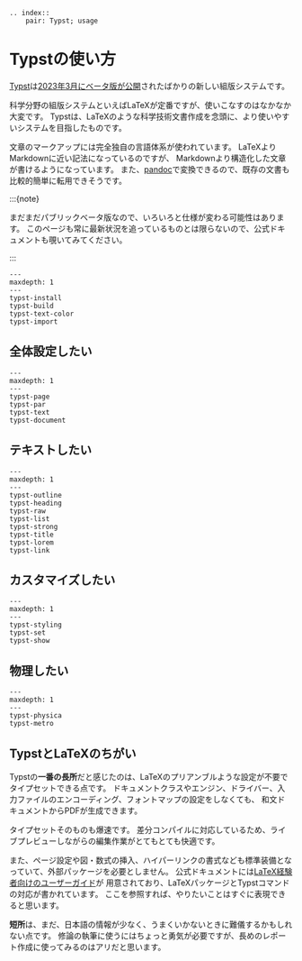 ```{eval-rst}
.. index::
    pair: Typst; usage
```

# Typstの使い方

[Typst](https://typst.app/)は[2023年3月にベータ版が公開](https://typst.app/blog/2023/beta-oss-launch)されたばかりの新しい組版システムです。

科学分野の組版システムといえばLaTeXが定番ですが、使いこなすのはなかなか大変です。
Typstは、LaTeXのような科学技術文書作成を念頭に、より使いやすいシステムを目指したものです。

文章のマークアップには完全独自の言語体系が使われています。
LaTeXよりMarkdownに近い記法になっているのですが、
Markdownより構造化した文章が書けるようになっています。
また、[pandoc](../command/command-pandoc.md)で変換できるので、既存の文書も比較的簡単に転用できそうです。

:::{note}

まだまだパブリックベータ版なので、いろいろと仕様が変わる可能性はあります。
このページも常に最新状況を追っているものとは限らないので、公式ドキュメントも覗いてみてください。

:::

```{toctree}
---
maxdepth: 1
---
typst-install
typst-build
typst-text-color
typst-import
```

## 全体設定したい

```{toctree}
---
maxdepth: 1
---
typst-page
typst-par
typst-text
typst-document
```

## テキストしたい

```{toctree}
---
maxdepth: 1
---
typst-outline
typst-heading
typst-raw
typst-list
typst-strong
typst-title
typst-lorem
typst-link
```

## カスタマイズしたい

```{toctree}
---
maxdepth: 1
---
typst-styling
typst-set
typst-show
```

## 物理したい

```{toctree}
---
maxdepth: 1
---
typst-physica
typst-metro
```

## TypstとLaTeXのちがい

Typstの**一番の長所**だと感じたのは、LaTeXのプリアンブルような設定が不要でタイプセットできる点です。
ドキュメントクラスやエンジン、ドライバー、入力ファイルのエンコーディング、フォントマップの設定をしなくても、
和文ドキュメントからPDFが生成できます。

タイプセットそのものも爆速です。
差分コンパイルに対応しているため、ライブプレビューしながらの編集作業がとてもとても快適です。

また、ページ設定や図・数式の挿入、ハイパーリンクの書式なども標準装備となっていて、外部パッケージを必要としません。
公式ドキュメントには[LaTeX経験者向けのユーザーガイド](https://typst.app/docs/guides/guide-for-latex-users/)が
用意されており、LaTeXパッケージとTypstコマンドの対応が書かれています。
ここを参照すれば、やりたいことはすぐに表現できると思います。

**短所**は、まだ、日本語の情報が少なく、うまくいかないときに難儀するかもしれない点です。
修論の執筆に使うにはちょっと勇気が必要ですが、長めのレポート作成に使ってみるのはアリだと思います。
